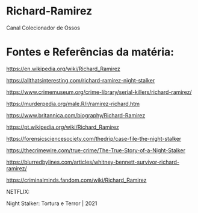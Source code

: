 # Richard-Ramirez
Canal Colecionador de Ossos

# Fontes e Referências da matéria:

https://en.wikipedia.org/wiki/Richard_Ramirez

https://allthatsinteresting.com/richard-ramirez-night-stalker

https://www.crimemuseum.org/crime-library/serial-killers/richard-ramirez/

https://murderpedia.org/male.R/r/ramirez-richard.htm

https://www.britannica.com/biography/Richard-Ramirez

https://pt.wikipedia.org/wiki/Richard_Ramirez

https://forensicsciencesociety.com/thedrip/case-file-the-night-stalker

https://thecrimewire.com/true-crime/The-True-Story-of-a-Night-Stalker

https://blurredbylines.com/articles/whitney-bennett-survivor-richard-ramirez/

https://criminalminds.fandom.com/wiki/Richard_Ramirez


NETFLIX: 

Night Stalker: Tortura e Terror | 2021
